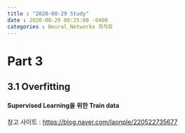 ```yaml
---
title : "2020-08-29 Study"
date : 2020-08-29 00:25:00 -0400
categories : Neural_Networks 최적화
---
```


Part 3
=============

## 3.1 Overfitting

#### Supervised Learning을 위한 Train data






참고 사이트 : <https://blog.naver.com/laonple/220522735677>

